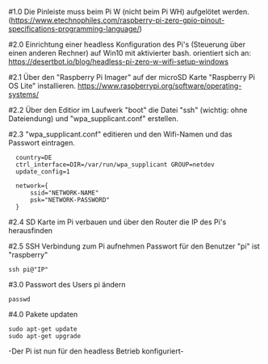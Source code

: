 #1.0 Die Pinleiste muss beim Pi W (nicht beim Pi WH) aufgelötet werden. (https://www.etechnophiles.com/raspberry-pi-zero-gpio-pinout-specifications-programming-language/)

#2.0 Einrichtung einer headless Konfiguration des Pi's (Steuerung über einen anderen Rechner) auf Win10 mit aktivierter bash. orientiert sich an: https://desertbot.io/blog/headless-pi-zero-w-wifi-setup-windows

#2.1 Über den "Raspberry Pi Imager" auf der microSD Karte "Raspberry Pi OS Lite" installieren. https://www.raspberrypi.org/software/operating-systems/

#2.2 Über den Editior im Laufwerk "boot" die Datei "ssh" (wichtig: ohne Dateiendung) und "wpa_supplicant.conf" erstellen.

#2.3 "wpa_supplicant.conf" editieren und den Wifi-Namen und das Passwort eintragen. 

```
  country=DE
  ctrl_interface=DIR=/var/run/wpa_supplicant GROUP=netdev
  update_config=1

  network={
      ssid="NETWORK-NAME"
      psk="NETWORK-PASSWORD"
  }
```

#2.4 SD Karte im Pi verbauen und über den Router die IP des Pi's herausfinden

#2.5 SSH Verbindung zum Pi aufnehmen Passwort für den Benutzer "pi" ist "raspberry" 

```
ssh pi@"IP"
```

#3.0 Passwort des Users pi ändern

```
passwd
```

#4.0 Pakete updaten

```
sudo apt-get update
sudo apt-get upgrade
```
-Der Pi ist nun für den headless Betrieb konfiguriert-

